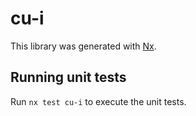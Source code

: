 # cu-i

This library was generated with [Nx](https://nx.dev).

## Running unit tests

Run `nx test cu-i` to execute the unit tests.
